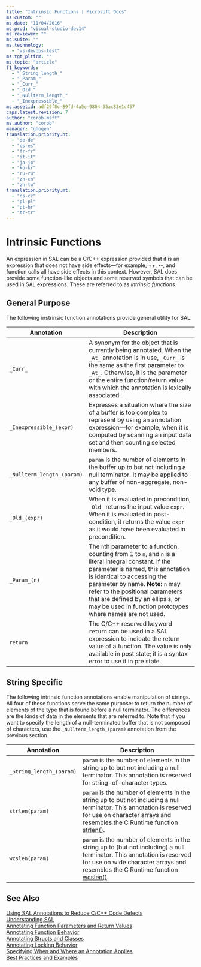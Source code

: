 ```yaml
---
title: "Intrinsic Functions | Microsoft Docs"
ms.custom: ""
ms.date: "11/04/2016"
ms.prod: "visual-studio-dev14"
ms.reviewer: ""
ms.suite: ""
ms.technology: 
  - "vs-devops-test"
ms.tgt_pltfrm: ""
ms.topic: "article"
f1_keywords: 
  - "_String_length_"
  - "_Param_"
  - "_Curr_"
  - "_Old_"
  - "_Nullterm_length_"
  - "_Inexpressible_"
ms.assetid: adf29f8c-89fd-4a5e-9804-35ac83e1c457
caps.latest.revision: 7
author: "corob-msft"
ms.author: "corob"
manager: "ghogen"
translation.priority.ht: 
  - "de-de"
  - "es-es"
  - "fr-fr"
  - "it-it"
  - "ja-jp"
  - "ko-kr"
  - "ru-ru"
  - "zh-cn"
  - "zh-tw"
translation.priority.mt: 
  - "cs-cz"
  - "pl-pl"
  - "pt-br"
  - "tr-tr"
---
```

# Intrinsic Functions
An expression in SAL can be a C/C++ expression provided that it is an expression that does not have side effects—for example, ++, --, and function calls all have side effects in this context.  However, SAL does provide some function-like objects and some reserved symbols that can be used in SAL expressions. These are referred to as *intrinsic functions*.  
  
## General Purpose  
 The following instrinsic function annotations provide general utility for SAL.  
  
|Annotation|Description|  
|----------------|-----------------|  
|`_Curr_`|A synonym for the object that is currently being annotated.  When the `_At_` annotation is in use, `_Curr_` is the same as the first parameter to `_At_`.  Otherwise, it is the parameter or the entire function/return value with which the annotation is lexically associated.|  
|`_Inexpressible_(expr)`|Expresses a situation where the size of a buffer is too complex to represent by using an annotation expression—for example, when it is computed by scanning an input data set and then counting selected members.|  
|`_Nullterm_length_(param)`|`param` is the number of elements in the buffer up to but not including a null terminator. It may be applied to any buffer of non-aggregate, non-void type.|  
|`_Old_(expr)`|When it is evaluated in precondition, `_Old_` returns the input value `expr`.  When it is evaluated in post-condition, it returns the value `expr` as it would have been evaluated in precondition.|  
|`_Param_(n)`|The `n`th parameter to a function, counting from 1 to `n`, and `n` is a literal integral constant. If the parameter is named, this annotation is identical to accessing the parameter by name. **Note:**  `n` may refer to the positional parameters that are defined by an ellipsis, or may be used in function prototypes where names are not used.|  
|`return`|The C/C++ reserved keyword `return` can be used in a SAL expression to indicate the return value of a function.  The value is only available in post state; it is a syntax error to use it in pre state.|  
  
## String Specific  
 The following intrinsic function annotations enable manipulation of strings. All four of these functions serve the same purpose: to return the number of elements of the type that is found before a null terminator. The differences are the kinds of data in the elements that are referred to. Note that if you want to specify the length of a null-terminated buffer that is not composed of characters, use the `_Nullterm_length_(param)` annotation from the previous section.  
  
|Annotation|Description|  
|----------------|-----------------|  
|`_String_length_(param)`|`param` is the number of elements in the string up to but not including a null terminator. This annotation is reserved for string-of-character types.|  
|`strlen(param)`|`param` is the number of elements in the string up to but not including a null terminator. This annotation is reserved for use on character arrays and resembles the C Runtime function [strlen()](/visual-cpp/c-runtime-library/reference/strlen-wcslen-mbslen-mbslen-l-mbstrlen-mbstrlen-l).|  
|`wcslen(param)`|`param` is the number of elements in the string up to (but not including) a null terminator. This annotation is reserved for use on wide character arrays and resembles the C Runtime function [wcslen()](/visual-cpp/c-runtime-library/reference/strlen-wcslen-mbslen-mbslen-l-mbstrlen-mbstrlen-l).|  
  
## See Also  
 [Using SAL Annotations to Reduce C/C++ Code Defects](../code-quality/using-sal-annotations-to-reduce-c-cpp-code-defects.md)   
 [Understanding SAL](../code-quality/understanding-sal.md)   
 [Annotating Function Parameters and Return Values](../code-quality/annotating-function-parameters-and-return-values.md)   
 [Annotating Function Behavior](../code-quality/annotating-function-behavior.md)   
 [Annotating Structs and Classes](../code-quality/annotating-structs-and-classes.md)   
 [Annotating Locking Behavior](../code-quality/annotating-locking-behavior.md)   
 [Specifying When and Where an Annotation Applies](../code-quality/specifying-when-and-where-an-annotation-applies.md)   
 [Best Practices and Examples](../code-quality/best-practices-and-examples-sal.md)